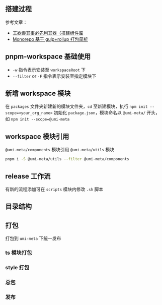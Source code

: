 ## 搭建过程

参考文章：

- [工欲善其事必先利其器（搭建组件库](https://juejin.cn/post/7221409486697709629)
- [Monorepo 基于 gulp+rollup 打包简析](https://juejin.cn/post/7225161813704097847)

## pnpm-workspace 基础使用

- `-w` 指令表示安装至 `workspaceRoot` 下
- `--filter` or `-F` 指令表示安装至指定模块下

## 新增 workspace 模块

在 `packages` 文件夹新建新的模块文件夹，`cd` 至新建模块，执行 `npm init --scope=<your_org_name>` 初始化 `package.json`，模块命名以 `@umi-meta/` 开头，如 `npm init --scope=@umi-meta`

## workspace 模块引用

`@umi-meta/components` 模块引用 `@umi-meta/utils` 模块

```sh
pnpm i -S @umi-meta/utils --filter @umi-meta/components
```

## release 工作流

有新的流程添加可在 `scripts` 模块内修改 `.sh` 脚本

## 目录结构

## 打包

打包到 `umi-meta` 下统一发布

### ts 模块打包

### style 打包

### 总包

### 发布

